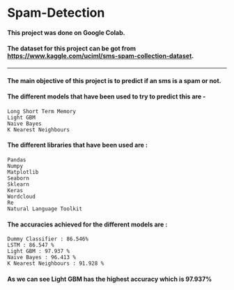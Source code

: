 # Spam-Detection

#### This project was done on Google Colab.
#### The dataset for this project can be got from https://www.kaggle.com/uciml/sms-spam-collection-dataset.

________________________________________________________________________________________________________________
#### The main objective of this project is to predict if an sms is a spam or not. 
#### The different models that have been used to try to predict this are -
    Long Short Term Memory
    Light GBM
    Naive Bayes
    K Nearest Neighbours

#### The different libraries that have been used are :
    Pandas
    Numpy
    Matplotlib
    Seaborn
    Sklearn
    Keras
    Wordcloud
    Re
    Natural Language Toolkit
    
#### The accuracies achieved for the different models are :
    Dummy Classifier : 86.546%
    LSTM : 86.547 %
    Light GBM : 97.937 %
    Naive Bayes : 96.413 %
    K Nearest Neighbours : 91.928 %
    
#### As we can see Light GBM has the highest accuracy which is 97.937%
